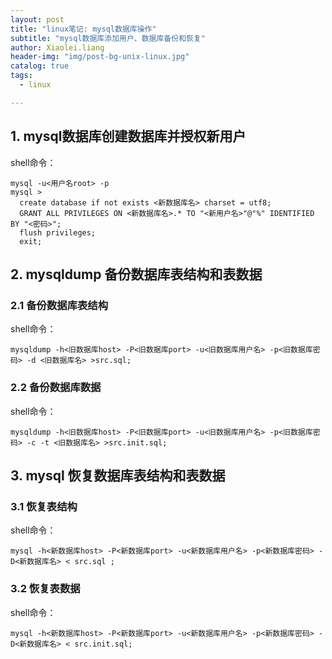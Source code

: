 ```yaml
---
layout: post
title: "linux笔记: mysql数据库操作"
subtitle: "mysql数据库添加用户、数据库备份和恢复"
author: Xiaolei.liang
header-img: "img/post-bg-unix-linux.jpg"
catalog: true
tags:
  - linux

---
```


## 1. mysql数据库创建数据库并授权新用户
shell命令：

```
mysql -u<用户名root> -p
mysql >
  create database if not exists <新数据库名> charset = utf8;
  GRANT ALL PRIVILEGES ON <新数据库名>.* TO "<新用户名>"@"%" IDENTIFIED BY "<密码>";
  flush privileges;
  exit;
```

## 2. mysqldump 备份数据库表结构和表数据
### 2.1 备份数据库表结构
shell命令：
```
mysqldump -h<旧数据库host> -P<旧数据库port> -u<旧数据库用户名> -p<旧数据库密码> -d <旧数据库名> >src.sql;
```
### 2.2 备份数据库数据
shell命令：
```
mysqldump -h<旧数据库host> -P<旧数据库port> -u<旧数据库用户名> -p<旧数据库密码> -c -t <旧数据库名> >src.init.sql;
```

## 3. mysql 恢复数据库表结构和表数据
### 3.1 恢复表结构
shell命令：
```
mysql -h<新数据库host> -P<新数据库port> -u<新数据库用户名> -p<新数据库密码> -D<新数据库名> < src.sql ;
```

### 3.2 恢复表数据
shell命令：
```
mysql -h<新数据库host> -P<新数据库port> -u<新数据库用户名> -p<新数据库密码> -D<新数据库名> < src.init.sql;
```
